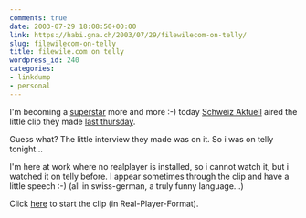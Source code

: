 ```yaml
---
comments: true
date: 2003-07-29 18:08:50+00:00
link: https://habi.gna.ch/2003/07/29/filewilecom-on-telly/
slug: filewilecom-on-telly
title: filewile.com on telly
wordpress_id: 240
categories:
- linkdump
- personal
---
```


I'm becoming a [superstar](https://habi.gna.ch/blog/archives/000011.html) more and more :-)
today [Schweiz Aktuell](http://www.sfdrs.ch/system/frames/news/schweiz-aktuell/index.php) aired the little clip they made [last thursday](https://habi.gna.ch/blog/archives/000004.html).

Guess what? The little interview they made was on it. So i was on telly tonight...

I'm here at work where no realplayer is installed, so i cannot watch it, but i watched it on telly before. I appear sometimes through the clip and have a little speech :-) (all in swiss-german, a truly funny language...)

Click [here](http://real.sri.ch/ramgen/sfdrs/chak/2003/chak_07292003.rm?start=0:23:23.644&end=0:26:50.381) to start the clip (in Real-Player-Format).
